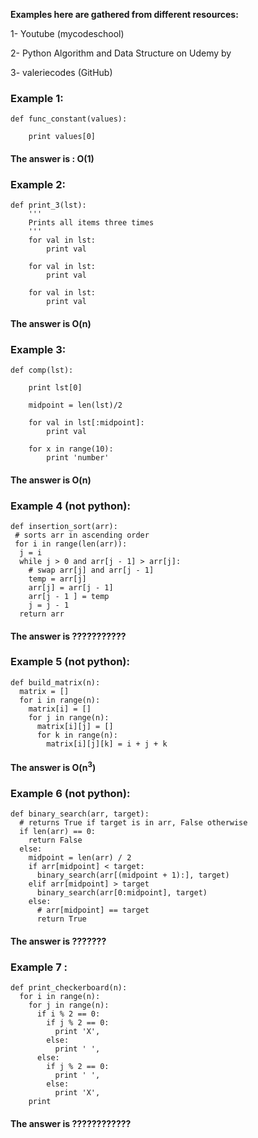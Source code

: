 __Examples here are gathered from different resources:__

1- Youtube (mycodeschool)

2- Python Algorithm and Data Structure on Udemy by 

3- valeriecodes (GitHub)

### Example 1:
```
def func_constant(values):

    print values[0]
```

#### The answer is : O(1)

### Example 2:

```
def print_3(lst):
    '''
    Prints all items three times
    '''
    for val in lst:
        print val
        
    for val in lst:
        print val
        
    for val in lst:
        print val
```

#### The answer is O(n)

### Example 3:

```
def comp(lst):

    print lst[0]
    
    midpoint = len(lst)/2
    
    for val in lst[:midpoint]:
        print val
        
    for x in range(10):
        print 'number'
```

#### The answer is O(n)

### Example 4 (not python):

```
def insertion_sort(arr):
 # sorts arr in ascending order
 for i in range(len(arr)):
  j = i
  while j > 0 and arr[j - 1] > arr[j]:
    # swap arr[j] and arr[j - 1]
    temp = arr[j]
    arr[j] = arr[j - 1]
    arr[j - 1 ] = temp
    j = j - 1
  return arr
```
#### The answer is ???????????

### Example 5 (not python):

```
def build_matrix(n):
  matrix = []
  for i in range(n):
    matrix[i] = []
    for j in range(n):
      matrix[i][j] = []
      for k in range(n):
        matrix[i][j][k] = i + j + k
```

#### The answer is O(n<sup>3</sup>)

### Example 6 (not python):

```
def binary_search(arr, target):
  # returns True if target is in arr, False otherwise
  if len(arr) == 0:
    return False                 
  else:
    midpoint = len(arr) / 2
    if arr[midpoint] < target:
      binary_search(arr[(midpoint + 1):], target)
    elif arr[midpoint] > target
      binary_search(arr[0:midpoint], target)
    else:
      # arr[midpoint] == target
      return True
```
#### The answer is ???????

### Example 7 :

```
def print_checkerboard(n):
  for i in range(n):
    for j in range(n):
      if i % 2 == 0:
        if j % 2 == 0:
          print 'X',
        else:
          print ' ',
      else:
        if j % 2 == 0:
          print ' ',
        else:
          print 'X',
    print
```
#### The answer is ????????????
